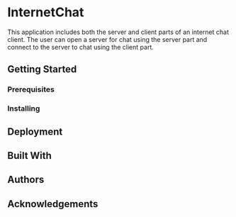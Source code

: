 # InternetChat
This application includes both the server and client parts of an internet chat
client.  The user can open a server for chat using the server part and connect
to the server to chat using the client part.

## Getting Started

### Prerequisites

### Installing

## Deployment

## Built With

## Authors

## Acknowledgements
